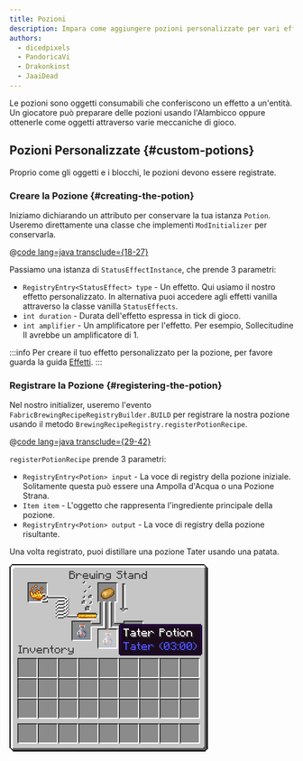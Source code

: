 ```yaml
---
title: Pozioni
description: Impara come aggiungere pozioni personalizzate per vari effetti di stato.
authors:
  - dicedpixels
  - PandoricaVi
  - Drakonkinst
  - JaaiDead
---
```


Le pozioni sono oggetti consumabili che conferiscono un effetto a un'entità. Un giocatore può preparare delle pozioni usando l'Alambicco oppure ottenerle come oggetti attraverso varie meccaniche di gioco.

## Pozioni Personalizzate {#custom-potions}

Proprio come gli oggetti e i blocchi, le pozioni devono essere registrate.

### Creare la Pozione {#creating-the-potion}

Iniziamo dichiarando un attributo per conservare la tua istanza `Potion`. Useremo direttamente una classe che implementi `ModInitializer` per conservarla.

@[code lang=java transclude={18-27}](@/reference/1.21/src/main/java/com/example/docs/potion/ExampleModPotions.java)

Passiamo una istanza di `StatusEffectInstance`, che prende 3 parametri:

- `RegistryEntry<StatusEffect> type` - Un effetto. Qui usiamo il nostro effetto personalizzato. In alternativa puoi accedere agli effetti vanilla attraverso la classe vanilla `StatusEffects`.
- `int duration` - Durata dell'effetto espressa in tick di gioco.
- `int amplifier` - Un amplificatore per l'effetto. Per esempio, Sollecitudine II avrebbe un amplificatore di 1.

:::info
Per creare il tuo effetto personalizzato per la pozione, per favore guarda la guida [Effetti](../entities/effects).
:::

### Registrare la Pozione {#registering-the-potion}

Nel nostro initializer, useremo l'evento `FabricBrewingRecipeRegistryBuilder.BUILD` per registrare la nostra pozione usando il metodo `BrewingRecipeRegistry.registerPotionRecipe`.

@[code lang=java transclude={29-42}](@/reference/1.21/src/main/java/com/example/docs/potion/ExampleModPotions.java)

`registerPotionRecipe` prende 3 parametri:

- `RegistryEntry<Potion> input` - La voce di registry della pozione iniziale. Solitamente questa può essere una Ampolla d'Acqua o una Pozione Strana.
- `Item item` - L'oggetto che rappresenta l'ingrediente principale della pozione.
- `RegistryEntry<Potion> output` - La voce di registry della pozione risultante.

Una volta registrato, puoi distillare una pozione Tater usando una patata.

![Effetto nell'inventario del giocatore](/assets/develop/tater-potion.png)

